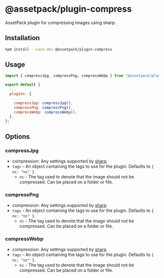 # @assetpack/plugin-compress

AssetPack plugin for compressing images using sharp.

## Installation

```sh
npm install --save-dev @assetpack/plugin-compress
```

## Usage

```js
import { compressJpg, compressPng, compressWebp } from "@assetpack/plugin-compress";

export default {
  ...
  plugins: {
    ...
    compressJpg: compressJpg(),
    compressPng: compressPng(),
    compressWebp: compressWebp(),
  },
};
```

## Options

### compressJpg

- compression: Any settings supported by [sharp](https://sharp.pixelplumbing.com/api-output#jpeg)
- `tags` - An object containing the tags to use for the plugin. Defaults to `{ nc: "nc" }`.
  - `nc` - The tag used to denote that the image should not be compressed. Can be placed on a folder or file.

### compressPng

- compression: Any settings supported by [sharp](https://sharp.pixelplumbing.com/api-output#png)
- `tags` - An object containing the tags to use for the plugin. Defaults to `{ nc: "nc" }`.
  - `nc` - The tag used to denote that the image should not be compressed. Can be placed on a folder or file.

### compressWebp

- compression: Any settings supported by [sharp](https://sharp.pixelplumbing.com/api-output#webp)
- `tags` - An object containing the tags to use for the plugin. Defaults to `{ nc: "nc" }`.
  - `nc` - The tag used to denote that the image should not be compressed. Can be placed on a folder or file.
